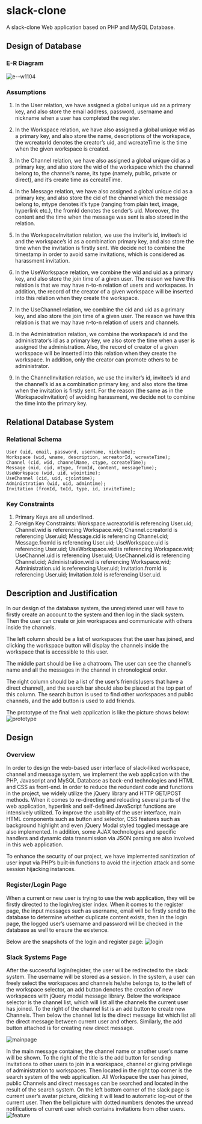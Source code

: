 # slack-clone
A slack-clone Web application based on PHP and MySQL Database.

## Design of Database
### E-R Diagram
![e--w1104](media/15602269479686/e-r.png)

### Assumptions
1. In the User relation, we have assigned a global unique uid as a primary key, and also store the email address, password, username and nickname when a user has completed the register.
2. In the Workspace relation, we have also assigned a global unique wid as a primary key, and also store the name, descriptions of the workspace, the wcreatorId denotes the creator’s uid, and wcreateTime is the time when the given workspace is created.
3. In the Channel relation, we have also assigned a global unique cid as a primary key, and also store the wid of the workspace which the channel belong to, the channel’s name, its type (namely, public, private or direct), and it’s create time as ccreateTime.
4. In the Message relation, we have also assigned a global unique cid as a primary key, and also store the cid of the channel which the message belong to, mtype denotes it’s type (ranging from plain text, image, hyperlink etc.), the fromId denotes the sender’s uid. Moreover, the content and the time when the message was sent is also stored in the relation.
5. In the WorkspaceInvitation relation, we use the inviter’s id, invitee’s id and the workspace’s id as a combination primary key, and also store the time when the invitation is firstly sent. We decide not to combine the timestamp in order to avoid same invitations, which is considered as harassment invitation.

6. In the UseWorkspace relation, we combine the wid and uid as a primary key, and also store the join time of a given user. The reason we have this relation is that we may have n-to-n relation of users and workspaces. In addition, the record of the creator of a given workspace will be inserted into this relation when they create the workspace.
7. In the UseChannel relation, we combine the cid and uid as a primary key, and also store the join time of a given user. The reason we have this relation is that we may have n-to-n relation of users and channels.

8. In the Administration relation, we combine the workspace’s id and the administrator’s id as a primary key, we also store the time when a user is assigned the administration. Also, the record of creator of a given workspace will be inserted into this relation when they create the workspace. In addition, only the creator can promote others to be administrator. 

9. In the ChannelInvitation relation, we use the inviter’s id, invitee’s id and the channel’s id as a combination primary key, and also store the time when the invitation is firstly sent. For the reason (the same as in the WorkspaceInvitation) of avoiding harassment, we decide not to combine the time into the primary key.

## Relational Database System
### Relational Schema

```
User (uid, email, password, username, nickname);
Workspace (wid, wname, description, wcreatorId, wcreateTime);
Channel (cid, wid, channelName, ctype, ccreateTime);
Message (mid, cid, mtype, fromId, content, messageTime);
UseWorkspace (wid, uid, wjointime);
UseChannel (cid, uid, cjointime);
Administration (wid, uid, admintime);
Invitation (fromId, toId, type, id, inviteTime);
```

### Key Constraints
1. Primary Keys are all underlined.
2. Foreign Key Constraints:
Workspace.wcreatorId is referencing User.uid;
Channel.wid is referencing Workspace.wid;
Channel.ccreatorId is referencing User.uid;
Message.cid is referencing Channel.cid;
Message.fromId is referencing User.uid;
UseWorkspace.uid is referencing User.uid;
UseWorkspace.wid is referencing Workspace.wid;
UseChannel.uid is referencing User.uid;
UseChannel.cid is referencing Channel.cid;
Administration.wid is referencing Workspace.wid;
Administration.uid is referencing User.uid;
Invitation.fromId is referencing User.uid;
Invitation.toId is referencing User.uid.



## Description and Justification
In our design of the database system, the unregistered user will have to firstly create an account to the system and then log in the slack system. Then the user can create or join workspaces and communicate with others inside the channels. 

The left column should be a list of workspaces that the user has joined, and clicking the workspace button will display the channels inside the workspace that is accessible to this user. 

The middle part should be like a chatroom. The user can see the channel’s name and all the messages in the channel in chronological order.

The right column should be a list of the user’s friends(users that have a direct channel), and the search bar should also be placed at the top part of this column. The search button is used to find other workspaces and public channels, and the add button is used to add friends.

The prototype of the final web application is like the picture shows below:
![prototype](media/15602269479686/prototype.png)


## Design 
### Overview
In order to design the web-based user interface of slack-liked workspace, channel and message system, we implement the web application with the PHP, Javascript and MySQL Database as back-end technologies and HTML and CSS as front-end. In order to reduce the redundant code and functions in the project, we widely utilize the jQuery library and HTTP GET/POST methods. When it comes to re-directing and reloading several parts of the web application, hyperlink and self-defined JavaScript functions are intensively utilized. To improve the usability of the user interface, main HTML components such as button and selector, CSS features such as background highlight and even jQuery Modal styled toggled message are also implemented. In addition, some AJAX technologies and specific handlers  and dynamic data transmission via JSON parsing are also involved in this web application.

To enhance the security of our project, we have implemented sanitization of user input via PHP’s built-in functions to avoid the injection attack and some session hijacking instances.

### Register/Login Page
When a current or new user is trying to use the web application, they will be firstly directed to the login/register index. When it comes to the register page, the input messages such as username, email will be firstly send to the database to determine whether duplicate content exists, then in the login page, the logged user’s username and password will be checked in the database as well to ensure the existence.

Below are the snapshots of the login and register page:
![login](media/15602269479686/login.png)

### Slack Systems Page
After the successful login/register, the user will be redirected to the slack system. The username will be stored as a session. In the system, a user can freely select the workspaces and channels he/she belongs to, to the left of the workspace selector, an add button denotes the creation of new workspaces with jQuery modal message library. Below the workspace selector is the channel list, which will list all the channels the current user has joined. To the right of the channel list is an add button to create new Channels. Then below the channel list is the direct message list which list all the direct message between current user and others. Similarly, the add button attached is for creating new direct message.

![mainpage](media/15602269479686/mainpage.png)

In the main message container, the channel name or another user’s name will be shown. To the right of the title is the add button for sending invitations to other users to join in a workspace, channel or giving privilege of administration to workspaces. Then located in the right top corner is the search system of the web application. All Workspace the user has joined, public Channels and direct messages can be searched and located in the result of the search system. On the left bottom corner of the slack page is current user’s avatar picture, clicking it will lead to automatic log-out of the current user. Then the bell picture with dotted numbers denotes the unread notifications of current user which contains invitations from other users.
![feature](media/15602269479686/feature.png)






